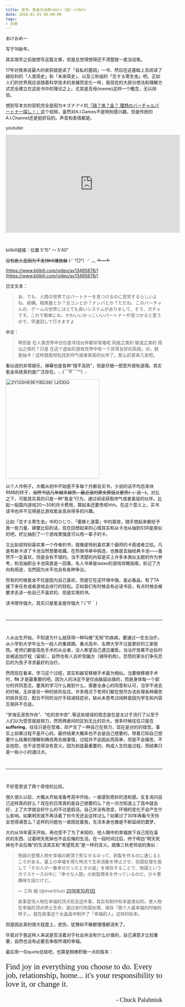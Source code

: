 ```yaml
---
title: 读书、氪金与治病<del>（误）</del>
date: 2018-01-01 00:00:00
tags: 
- 日常
---
```


あけおめー

<!-- more --> 

写于18新年。

其实很早之前就想写这篇文章，但是总觉得想得还不清楚就一直没动笔。

17年对我来说最大的收获就是读了「自私的基因」一书、然后在这基础上去阅读了赫拉利的「人类简史」和「未来简史」、以及三秋缒的「恋する寄生虫」吧。正如人们的世界观应该随着科学技术的发展而变化一样，我现在的大部分想法和理解方式完全建立在这些书中的理论之上。尤其是觅母(meme)这样一个概念，无以辩驳。

想到写本文的契机完全是因为キズナアイ的[「顔？体？金？ 理想のバーチャルパートナー探し！」](https://www.youtube.com/watch?v=1nBBpVKFI_s)这个视频，虽然对A.I.Games不是特别感兴趣，但是传统的A.I.Channel还是挺好玩的。声音和表情都是。

youtube:

<iframe width="560" height="315" src="https://www.youtube-nocookie.com/embed/1nBBpVKFI_s?rel=0&amp;start=314;end=341" frameborder="0" gesture="media" allow="encrypted-media" allowfullscreen></iframe>

&nbsp;

bilibili链接：位置 5'15" 〜 5'40"   

<del>没有嵌入是因为不支持h5播放器</del> (╯°□°）╯︵ ┻━┻

[https://www.bilibili.com/video/av13495878/](https://www.bilibili.com/video/av13495878/)

日文文本：

> あ、でも、人間の世界ではパートナーを見つけるのに苦労するらしいよね、結構。相席屋とか？合コンとか？ナンパとか？ただね、このバーチャルの、ゲームの世界にはとても良いシステムがありまして、そう、ガチャです。これで簡単にね、かわいいかっこいいパートナーが見つかると思うので、早速回して行きますよ

中文：
 
>啊但是 在人类世界中仅仅是寻找伙伴都非常难呢 同座之类的 联谊之类的 搭讪之类的？只是 在这个虚拟的游戏世界中有一个非常友好的系统。对，就是抽卡！这样就能轻松找到帅气或者美丽的伙伴了。那么赶紧来几发吧。

看似说的非常娱乐，弹幕也是各种“措不及防”，但是仔细一想意外很有道理。其实氪金系统真的是广泛存在。╮(￣▽￣"")╭

<img src="https://farm5.staticflickr.com/4736/38817498414_ba93877bee_n.jpg" width="301" height="320" alt="2Y(G5HE9EYIBD36[&#x60;{J(DDG">

以个人作例子。大概从初中开始差不多每个月都会买书，少说的话平均百来块RMB的样子，<del>当然书这几年越来越贵、最近读的原文原版又更贵( ；´Д｀)</del>。对比之下，可能其实真的只是一种“氪金”行为，通过阅读获取帅气或者美丽的伙伴。比起一般国内游戏20～30的月卡费用，算起来还要贵呢hhh。在这个意义上，买书读书也并不见得是比游戏氪金高尚得多的兴趣。

比如「恋する寄生虫」中的ひじり、「蜜蜂と遠雷」中的亜夜，随手想起来都给予我一些力量，硬要比较的话，现在回想起来的心情其实和从卡池从抽到SSR是类似的吧，好比抽到了一个游戏里强度可以用一辈子的卡。

又比如说特别喜欢某一个作者的书，就像是特别喜欢某个画师的卡面或者立绘。凡是有新卡进了卡池当然想要收藏。在热销书单中挑选，也像是去抽经典卡池——虽然不一定喜欢，但是会有不错的。当不清楚的内容是买上许多本类似主题的作为参考，和去抽职业卡池简直是一回事。名人书单是dalao的游戏攻略指南，标记了方向和用途，当然因为水平也会有各种争议。

而有的时候氪金不仅是因为自己喜欢，而是它在这环境中强，是必备品，有了TA接下来任务或者游戏会进行的轻松。正如我们有时候会有必读书目，有点时候会被要求去读一些自己不喜欢的、但是实用的书。

读书使你强大，其实只是氪金是你强大？(´▽｀)

&nbsp;

---

&nbsp;

人从出生开始，不知道为什么就获得一种叫做“无知”的疾病，要通过一生去治疗。从小学到大学毕业为一般人的重病期。重点高中、名牌大学不过是更好的三家医院。老师们都是高危手术的从业者，没人希望自己遇见庸医。当治疗效果不达标时会被追加疗程（留级），自然也有人去听信偏方（辅导机构）。恐慌的家长们争先恐后的为孩子寻求最好的治疗。

然而现在看来，学习这个过程，其实和器官移植手术最为相似。当要做移植手术时，<b>fit</b> 才是最重要的吧。因为人的决定不是仅由脑袋出做的，而是身体每一个部分的共同意志。要真的学习什么做到什么，需要全身心的同意和认可，当学不进去的时候，无非是另一种的排异反应。许多情况下老师们都在想尽办法处理各种痛苦的排异反应，配合不同的治疗手段减轻症状，缺从未思考过纯粹是因为学生和内容互相并不合适。

“学海无涯苦作舟”、“吃的苦中苦”..等这些错误的观念是在是太过于流行了以至于人们以为受苦就是努力，然而两者间的区别无比的巨大。很多时候往往只是在<b>suffering</b>，往往只是在受难，却产生了一种自己在努力，现在是对的的错觉。事实上如果过程不是开心的，最终结果大概率也不会是自己想要的。带着已知自己想要什么结果的理解和确信再去做事情，过程并不会因此而简单，但是不会痛苦，不会抱怨，也不会觉得没有意义。因为到底最重要的、构成人生的是过程，而结果只是一些小小的通过点。

&nbsp;

---

&nbsp;

不好意思说了两个奇怪的比较。

很久很久以前，大概从开始准备考高中开始，一直感到奇妙的违和感。反复询问自己这样真的好么？现在的日常真的是自己想要的么？也一次次知道上了高中就会好、上了大学就会好什么的不过是假话。自己并没有改变，环境的变化不会产生什么影响。如果明天就不再活着了你今天还会这样过么？如果过了30年再看今天你会觉得满意么？这样的问题也一直困扰着我，生活本身也像是不断延续的噩梦。

大约从16年夏天开始，再也受不了为了未知的、他人眼中的幸福放下自己现在喜欢的东西、过着明天死掉也不会后悔的生活。在一段时间过后，终于明白“明天死掉也不会后悔”的生活其实和“希望死去”是一样的含义。就像三秋老师说的类似：

<blockquote class="twitter-tweet" data-lang="zh-cn"><p lang="ja" dir="ltr">物語の登場人物を幸福の絶頂で死なせるのって、剥製を作るのに通じるところがある。最上の幸福を得た時点で生命活動を停止させ、防腐処理を施して「その人が一番幸せだったときの姿」を保存することで、物語というガラスケースの中に「幸せな人間」の剥製標本を作っているのだ。少々悪趣味な話だけど。</p>&mdash; 三秋 縋 (@everb1ue) <a href="https://twitter.com/everb1ue/status/782105905793945600?ref_src=twsrc%5Etfw">2016年10月1日</a></blockquote>


>故事登场人物在幸福的顶点死去这件事，其实和制作标本是类似的。使人物在幸福的顶点停止生命，通过进行防腐处理，保存「那个人最幸福的时候的样子」，就在故事这个水晶盒中制作了「幸福的人」这样的标本。

但是因此真的很大程度上，悲伤、犹豫和不解都慢慢都消失了。

毕竟对于我这样人来说是否活着对于社会并没有什么价值的，自己满意才比较重要，自然也没有必要去争取所谓的幸福。

最后用一句quote总结吧，也算是稍微积极一点的版本：

<p style="font-size:25px; font-family:Fantasy">Find joy in everything you choose to do. Every job, relationship, home... it's your responsibility to love it, or change it. </p>
<p style="font-size:20px; font-family:Fantasy; text-align:right;">&nbsp;&nbsp;&nbsp;&nbsp;&nbsp;&nbsp;&nbsp;&nbsp;- Chuck Palahniuk</p>